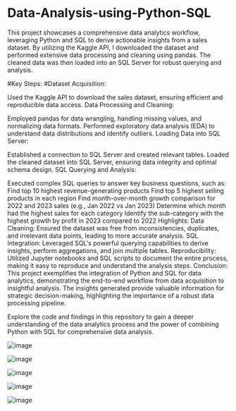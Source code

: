 # Data-Analysis-using-Python-SQL

This project showcases a comprehensive data analytics workflow, leveraging Python and SQL to derive actionable insights from a sales dataset. By utilizing the Kaggle API, I downloaded the dataset and performed extensive data processing and cleaning using pandas. The cleaned data was then loaded into an SQL Server for robust querying and analysis.

#Key Steps:
#Dataset Acquisition:

Used the Kaggle API to download the sales dataset, ensuring efficient and reproducible data access.
Data Processing and Cleaning:

Employed pandas for data wrangling, handling missing values, and normalizing data formats.
Performed exploratory data analysis (EDA) to understand data distributions and identify outliers.
Loading Data into SQL Server:

Established a connection to SQL Server and created relevant tables.
Loaded the cleaned dataset into SQL Server, ensuring data integrity and optimal schema design.
SQL Querying and Analysis:

Executed complex SQL queries to answer key business questions, such as:
Find top 10 highest revenue-generating products
Find top 5 highest selling products in each region
Find month-over-month growth comparison for 2022 and 2023 sales (e.g., Jan 2022 vs Jan 2023)
Determine which month had the highest sales for each category
Identify the sub-category with the highest growth by profit in 2023 compared to 2022
Highlights:
Data Cleaning: Ensured the dataset was free from inconsistencies, duplicates, and irrelevant data points, leading to more accurate analysis.
SQL Integration: Leveraged SQL's powerful querying capabilities to derive insights, perform aggregations, and join multiple tables.
Reproducibility: Utilized Jupyter notebooks and SQL scripts to document the entire process, making it easy to reproduce and understand the analysis steps.
Conclusion:
This project exemplifies the integration of Python and SQL for data analytics, demonstrating the end-to-end workflow from data acquisition to insightful analysis. The insights generated provide valuable information for strategic decision-making, highlighting the importance of a robust data processing pipeline.

Explore the code and findings in this repository to gain a deeper understanding of the data analytics process and the power of combining Python with SQL for comprehensive data analysis.

![image](https://github.com/Samayamy/Data-Analysis-using-Python-SQL/assets/53617164/87c29f95-0a03-448b-81d8-80a1b1f48bb0)

![image](https://github.com/Samayamy/Data-Analysis-using-Python-SQL/assets/53617164/be7e3594-b019-49bd-9124-75557f53748c)

![image](https://github.com/Samayamy/Data-Analysis-using-Python-SQL/assets/53617164/cf899074-c476-424e-9782-80bde2509edc)

![image](https://github.com/Samayamy/Data-Analysis-using-Python-SQL/assets/53617164/9d9d8b71-a6b2-45f3-8afe-85859462ed49)

![image](https://github.com/Samayamy/Data-Analysis-using-Python-SQL/assets/53617164/b6343090-f8b0-4abf-935c-0b939c3a8f42)

